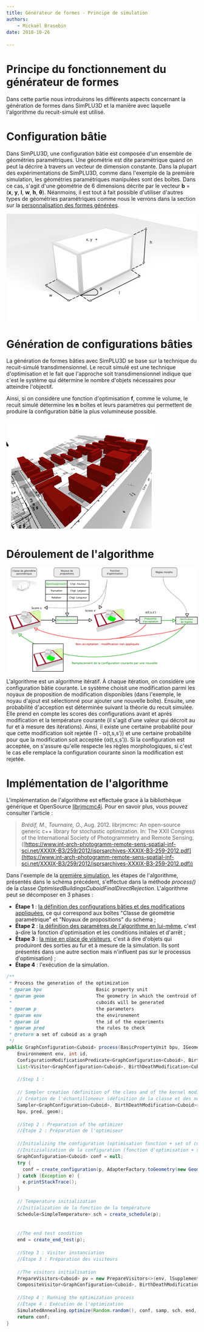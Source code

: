 ```yaml
---
title: Générateur de formes - Principe de simulation
authors:
    - Mickaël Brasebin
date: 2018-10-26

---
```


# Principe du fonctionnement du générateur de formes

Dans cette partie nous introduirons les différents aspects concernant la génération de formes dans SimPLU3D et la manière avec laquelle l'algorithme du recuit-simulé est utilisé.

# Configuration bâtie

Dans SimPLU3D, une configuration bâtie est composée d'un ensemble de géométries paramétriques. Une géométrie est dite paramétrique quand on peut la décrire à travers un vecteur de dimension constante. Dans la plupart des expérimentations de SimPLU3D, comme dans l'exemple de la première simulation, les géométries paramétriques manipulées sont des boîtes. Dans ce cas, s'agit d'une géométrie de 6 dimensions décrite par le vecteur **b** = (**x**, **y**, **l**, **w**, **h**, **θ**). Néanmoins, il est tout à fait possible d'utiliser d'autres types de géométries paramétriques comme nous le verrons dans la section sur la [personnalisation des formes générées](custom-generator.md).

![Image représentant une boîte](img/boite.png)

# Génération de configurations bâties

La génération de formes bâties avec SimPLU3D se base sur la technique du recuit-simulé transdimensionnel. Le recuit simulé est une technique d'optimisation et le fait que l'approche soit transdimensionnel indique que c'est le système qui détermine le nombre d'objets nécessaires pour atteindre l'objectif.

Ainsi, si on considère une fonction d'optimisation **f**, comme le volume, le recuit simulé détermine les **n** boîtes et leurs paramètres qui permettent de produire la configuration bâtie la plus volumineuse possible.

![Image représentant une boîte](img/configuration.png)


# Déroulement de l'algorithme

![Image montrant le principe](img/principe.png)

L'algorithme est un algorithme itératif. À chaque itération, on considère une configuration bâtie courante. Le système choisit une modification parmi les noyaux de proposition de modification disponibles (dans l'exemple, le noyau d'ajout est sélectionné pour ajouter une nouvelle boîte). Ensuite, une probabilité d'acception est déterminée suivant la théorie du recuit simulée. Elle prend en compte les scores des configurations avant et après modification et la température courante (il s'agit d'une valeur qui décroit au fur et à mesure des itérations). Ainsi, il existe une certaine probabilité pour que cette modification soit rejetée (1 - α(t,s,s’)) et une certaine probabilité pour que la modification soit acceptée (α(t,s,s’)). Si la configuration est acceptée, on s'assure qu'elle respecte les règles morphologiques, si c'est le cas elle remplace la configuration courante sinon la modification est rejetée.

# Implémentation de l'algorithme

L'implémentation de l'algorithme est effectuée grace à la bibliothèque générique et OpenSource [librjmcmc4j](https://github.com/IGNF/librjmcmc4j). Pour en savoir plus, vous pouvez consulter l'article :

> *Brédif, M., Tournaire, O.*, Aug. 2012. librjmcmc: An open-source generic c++ library for stochastic optimization. In: The XXII Congress of the International Society of Photogrammetry and Remote Sensing. ([https://www.int-arch-photogramm-remote-sens-spatial-inf-sci.net/XXXIX-B3/259/2012/isprsarchives-XXXIX-B3-259-2012.pdf](https://www.int-arch-photogramm-remote-sens-spatial-inf-sci.net/XXXIX-B3/259/2012/isprsarchives-XXXIX-B3-259-2012.pdf))

Dans l'exemple de la [première simulation](../begin/first_simulation.md), les étapes de l'algorithme, présentés dans le schéma précédent, s'effectue dans la méthode *process()* de la classe *OptimisedBuildingsCuboidFinalDirectRejection*. L'algorithme peut se décomposer en 3 phases :

- **Étape 1** : [la définition des configurations bâties et des modifications appliquées](custom-generator.md), ce qui correspond aux boîtes "Classe de géométrie paramétrique" et "Noyaux de propositions" du schéma ;
- **Étape 2** : [la définition des paramètres de l'algorithme en lui-même](custom-optimisation.md), c'est à-dire la fonction d'optimisation et les conditions initiales et d'arrêt ;
- **Étape 3** : [la mise en place de visiteurs](../visitor/intro.md), c'est à dire d'objets qui produiront des sorties au fur et à mesure de la simulation. Ils sont présentés dans une autre section mais n'influent pas sur le processus d'optimisation) ;
- **Étape 4** : l'exécution de la simulation.


```JAVA
/**
 * Process the generation of the optimization
 * @param bpu                    Basic property unit
 * @param geom                   The geometry in which the centroid of the
 *                               cuboids will be generated
 * @param p                      the parameters
 * @param env                    the environement
 * @param id                     the id of the experiments
 * @param pred                   the rules to check
 * @return a set of cuboid as a graph
 */
public GraphConfiguration<Cuboid> process(BasicPropertyUnit bpu, IGeometry geom, SimpluParameters p,
    Environnement env, int id,
    ConfigurationModificationPredicate<GraphConfiguration<Cuboid>, BirthDeathModification<Cuboid>> pred,
    List<Visitor<GraphConfiguration<Cuboid>, BirthDeathModification<Cuboid>>> lSupplementaryVisitors) {

    //Step 1 :

    // Sampler creation (definition of the class and of the kernel modifications)
    // Création de l'échantilloneeur (définition de la classe et des noyaux de modifications)
    Sampler<GraphConfiguration<Cuboid>, BirthDeathModification<Cuboid>> samp = create_sampler(Random.random(), p,
    bpu, pred, geom);

    //Step 2 : Preparation of the optimizer
    //Étape 2 : Préparation de l'optimiseur

    //Initializing the configuration (optimisation function + set of cuboid)
    //Initizialization de la configuration (fonction d'optimisation + stock les cuboids de la configuration courante
    GraphConfiguration<Cuboid> conf = null;
    try {
      conf = create_configuration(p, AdapterFactory.toGeometry(new GeometryFactory(), bpu.getGeom()), bpu);
    } catch (Exception e) {
      e.printStackTrace();
    }

    // Temperature initialization
    //Initialization de la fonction de la température
    Schedule<SimpleTemperature> sch = create_schedule(p);


    //The end test condition
    end = create_end_test(p);

    //Step 3 : Visitor instanciation
    //Étape 3 : Préparation des visiteurs

    //The visitors initialisation
    PrepareVisitors<Cuboid> pv = new PrepareVisitors<>(env, lSupplementaryVisitors);
    CompositeVisitor<GraphConfiguration<Cuboid>, BirthDeathModification<Cuboid>> mVisitor = pv.prepare(p, id);

    //Step 4 : Running the optimization process
    //Étape 4 : Exécution de l'optimization
    SimulatedAnnealing.optimize(Random.random(), conf, samp, sch, end, mVisitor);
    return conf;
}
```

